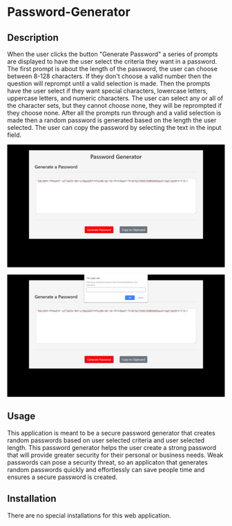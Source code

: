# Password-Generator

## Description
When the user clicks the button "Generate Password" a series of prompts are displayed to have the user select the criteria they want in a password. The first prompt is about the length of the password, the user can choose between 8-128 characters. If they don't choose a valid number then the question will reprompt until a valid selection is made. Then the prompts have the user select if they want special characters, lowercase letters, uppercase letters, and numeric characters. The user can select any or all of the character sets, but they cannot choose none, they will be reprompted if they choose none. After all the prompts run through and a valid selection is made then a random password is generated based on the length the user selected. The user can copy the password by selecting the text in the input field. 

![](images/Screenshot%20(5).png)

![](images/Screenshot%20(6).png)
## Usage
This application is meant to be a secure password generator that creates random passwords based on user selected criteria and user selected length. This password generator helps the user create a strong password that will provide greater security for their personal or business needs. Weak passwords can pose a security threat, so an applicaton that generates random passwords quickly and effortlessly can save people time and ensures a secure password is created.

## Installation 
There are no special installations for this web application.

